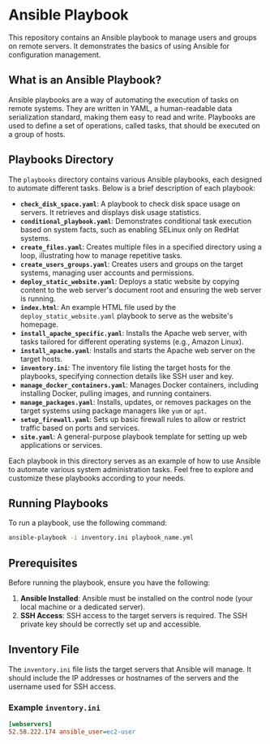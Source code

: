 # Ansible Playbook

This repository contains an Ansible playbook to manage users and groups on remote servers. It demonstrates the basics of using Ansible for configuration management.

## What is an Ansible Playbook?

Ansible playbooks are a way of automating the execution of tasks on remote systems. They are written in YAML, a human-readable data serialization standard, making them easy to read and write. Playbooks are used to define a set of operations, called tasks, that should be executed on a group of hosts.


## Playbooks Directory

The `playbooks` directory contains various Ansible playbooks, each designed to automate different tasks. Below is a brief description of each playbook:

- **`check_disk_space.yaml`**: A playbook to check disk space usage on servers. It retrieves and displays disk usage statistics.
- **`conditional_playbook.yaml`**: Demonstrates conditional task execution based on system facts, such as enabling SELinux only on RedHat systems.
- **`create_files.yaml`**: Creates multiple files in a specified directory using a loop, illustrating how to manage repetitive tasks.
- **`create_users_groups.yaml`**: Creates users and groups on the target systems, managing user accounts and permissions.
- **`deploy_static_website.yaml`**: Deploys a static website by copying content to the web server's document root and ensuring the web server is running.
- **`index.html`**: An example HTML file used by the `deploy_static_website.yaml` playbook to serve as the website's homepage.
- **`install_apache_specific.yaml`**: Installs the Apache web server, with tasks tailored for different operating systems (e.g., Amazon Linux).
- **`install_apache.yaml`**: Installs and starts the Apache web server on the target hosts.
- **`inventory.ini`**: The inventory file listing the target hosts for the playbooks, specifying connection details like SSH user and key.
- **`manage_docker_containers.yaml`**: Manages Docker containers, including installing Docker, pulling images, and running containers.
- **`manage_packages.yaml`**: Installs, updates, or removes packages on the target systems using package managers like `yum` or `apt`.
- **`setup_firewall.yaml`**: Sets up basic firewall rules to allow or restrict traffic based on ports and services.
- **`site.yaml`**: A general-purpose playbook template for setting up web applications or services.

Each playbook in this directory serves as an example of how to use Ansible to automate various system administration tasks. Feel free to explore and customize these playbooks according to your needs.

## Running Playbooks

To run a playbook, use the following command:

```sh
ansible-playbook -i inventory.ini playbook_name.yml
```

## Prerequisites

Before running the playbook, ensure you have the following:

1. **Ansible Installed**: Ansible must be installed on the control node (your local machine or a dedicated server).
2. **SSH Access**: SSH access to the target servers is required. The SSH private key should be correctly set up and accessible.

## Inventory File

The `inventory.ini` file lists the target servers that Ansible will manage. It should include the IP addresses or hostnames of the servers and the username used for SSH access.

### Example `inventory.ini`

```ini
[webservers]
52.58.222.174 ansible_user=ec2-user
```